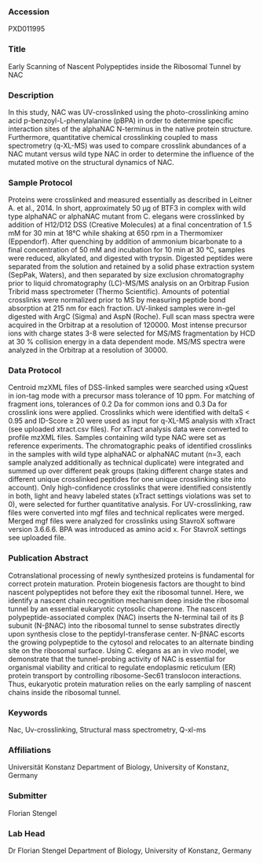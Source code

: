 ### Accession
PXD011995

### Title
Early Scanning of Nascent Polypeptides inside the Ribosomal Tunnel by NAC

### Description
In this study, NAC was UV-crosslinked using the photo-crosslinking amino acid p-benzoyl-L-phenylalanine (pBPA) in order to determine specific interaction sites of the alphaNAC N-terminus in the native protein structure. Furthermore, quantitative chemical crosslinking coupled to mass spectrometry (q-XL-MS) was used to compare crosslink abundances of a NAC mutant versus wild type NAC in order to determine the influence of the mutated motive on the structural dynamics of NAC.

### Sample Protocol
Proteins were crosslinked and measured essentially as described in Leitner A. et al., 2014. In short, approximately 50 μg of BTF3 in complex with wild type alphaNAC or alphaNAC mutant from C. elegans were crosslinked by addition of H12/D12 DSS (Creative Molecules) at a final concentration of 1.5 mM for 30 min at 18°C while shaking at 650 rpm in a Thermomixer (Eppendorf). After quenching by addition of ammonium bicarbonate to a final concentration of 50 mM and incubation for 10 min at 30 °C, samples were reduced, alkylated, and digested with trypsin. Digested peptides were separated from the solution and retained by a solid phase extraction system (SepPak, Waters), and then separated by size exclusion chromatography prior to liquid chromatography (LC)-MS/MS analysis on an Orbitrap Fusion Tribrid mass spectrometer (Thermo Scientific). Amounts of potential crosslinks were normalized prior to MS by measuring peptide bond absorption at 215 nm for each fraction.  UV-linked samples were in-gel digested with ArgC (Sigma) and AspN (Roche). Full scan mass spectra were acquired in the Orbitrap at a resolution of 120000. Most intense precursor ions with charge states 3-8 were selected for MS/MS fragmentation by HCD at 30 % collision energy in a data dependent mode. MS/MS spectra were analyzed in the Orbitrap at a resolution of 30000.

### Data Protocol
Centroid mzXML files of DSS-linked samples were searched using xQuest in ion-tag mode with a precursor mass tolerance of 10 ppm. For matching of fragment ions, tolerances of 0.2 Da for common ions and 0.3 Da for crosslink ions were applied. Crosslinks which were identified with deltaS < 0.95 and ID-Score ≥ 20 were used as input for q-XL-MS analysis with xTract (see uploaded xtract.csv files).  For xTract analysis data were converted to profile mzXML files. Samples containing wild type NAC were set as reference experiments. The chromatographic peaks of identified crosslinks in the samples with wild type alphaNAC or alphaNAC mutant (n=3, each sample analyzed additionally as technical duplicate) were integrated and summed up over different peak groups (taking different charge states and different unique crosslinked peptides for one unique crosslinking site into account). Only high-confidence crosslinks that were identified consistently in both, light and heavy labeled states (xTract settings violations was set to 0), were selected for further quantitative analysis. For UV-crosslinking, raw files were converted into mgf files and technical replicates were merged. Merged mgf files were analyzed for crosslinks using StavroX software version 3.6.6.6. BPA was introduced as amino acid x. For StavroX settings see uploaded file.

### Publication Abstract
Cotranslational processing of newly synthesized proteins is fundamental for correct protein maturation. Protein biogenesis factors are thought to bind nascent polypeptides not before they exit the ribosomal tunnel. Here, we identify a nascent chain recognition mechanism deep inside the ribosomal tunnel by an&#xa0;essential eukaryotic cytosolic chaperone. The nascent polypeptide-associated complex (NAC) inserts the N-terminal tail of its &#x3b2; subunit (N-&#x3b2;NAC) into the ribosomal tunnel to sense substrates directly upon synthesis close to the peptidyl-transferase center. N-&#x3b2;NAC escorts the growing polypeptide to the cytosol and relocates to an alternate binding site on the ribosomal surface. Using C.&#xa0;elegans as an in&#xa0;vivo model, we demonstrate that the tunnel-probing activity of NAC is essential for organismal viability and critical to regulate endoplasmic reticulum (ER) protein transport by controlling ribosome-Sec61 translocon interactions. Thus, eukaryotic protein maturation relies on the early sampling of nascent chains inside the ribosomal tunnel.

### Keywords
Nac, Uv-crosslinking, Structural mass spectrometry, Q-xl-ms

### Affiliations
Universität Konstanz
Department of Biology, University of Konstanz, Germany

### Submitter
Florian Stengel

### Lab Head
Dr Florian Stengel
Department of Biology, University of Konstanz, Germany


